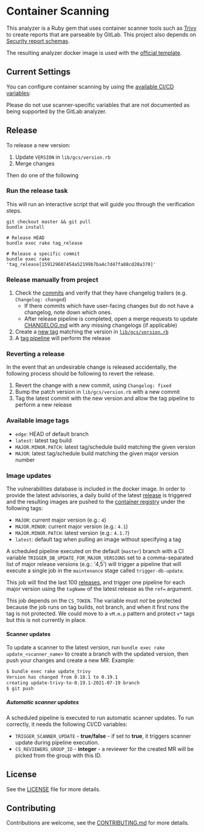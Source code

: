 # Container Scanning

This analyzer is a Ruby gem that uses container scanner tools such as [Trivy](https://github.com/aquasecurity/trivy) to create reports that are parseable by GitLab. This project also depends on [Security report schemas](https://gitlab.com/gitlab-org/security-products/security-report-schemas).

The resulting analyzer docker image is used with the [official template](https://docs.gitlab.com/ee/user/application_security/container_scanning/#configuration).

## Current Settings

You can configure container scanning by using the [available CI/CD variables](https://docs.gitlab.com/ee/user/application_security/container_scanning/#available-cicd-variables):

Please do not use scanner-specific variables that are not documented as being supported by the GitLab analyzer.

## Release

To release a new version:
1. Update `VERSION` in `lib/gcs/version.rb`
1. Merge changes

Then do one of the following

### Run the release task

This will run an interactive script that will guide you through the verification steps.

```shell
git checkout master && git pull
bundle install

# Release HEAD
bundle exec rake tag_release

# Release a specific commit
bundle exec rake 'tag_release[159129607454a52199b7ba4c7d47fa88cd20a370]'
```

### Release manually from project

1. Check the [commits](https://gitlab.com/gitlab-org/security-products/analyzers/container-scanning/-/commits/master)
   and verify that they have changelog trailers (e.g. `Changelog: changed`)
   - If there commits which have user-facing changes but do not have a changelog, note down which ones.
   - After release pipeline is completed, open a merge requests to update [CHANGELOG.md](CHANGELOG.md)
     with any missing changelogs (if applicable)
1. Create a [new tag](https://gitlab.com/gitlab-org/security-products/analyzers/container-scanning/-/tags) matching the
   version in [`lib/gcs/version.rb`](lib/gcs/version.rb)
1. A [tag pipeline](https://gitlab.com/gitlab-org/security-products/analyzers/container-scanning/-/pipelines?scope=tags&page=1)
   will perform the release

### Reverting a release

In the event that an undesirable change is released accidentally, the following process
should be following to revert the release.

1. Revert the change with a new commit, using `Changelog: fixed`
1. Bump the patch version in `lib/gcs/version.rb` with a new commit
1. Tag the latest commit with the new version and allow the tag pipeline to perform a new release

### Available image tags

- `edge`: HEAD of default branch
- `latest`: latest tag build
- `MAJOR.MINOR.PATCH`: latest tag/schedule build matching the given version
- `MAJOR`: latest tag/schedule build matching the given major version number

### Image updates

The vulnerabilities database is included in the docker image. In order to provide the latest
advisories, a daily build of the latest [release](https://gitlab.com/gitlab-org/security-products/analyzers/container-scanning/-/releases)
is triggered and the resulting images are pushed to the
[container registry](https://gitlab.com/gitlab-org/security-products/analyzers/container-scanning/container_registry)
under the following tags:

- `MAJOR`: current major version (e.g.: `4`)
- `MAJOR.MINOR`: current major version (e.g.: `4.1`)
- `MAJOR.MINOR.PATCH`: latest version (e.g.: `4.1.7`)
- `latest`: default tag when pulling an image without specifying a tag

A scheduled pipeline executed on the default (`master`) branch with a CI variable `TRIGGER_DB_UPDATE_FOR_MAJOR_VERSIONS`
set to a comma-separated list of major release versions (e.g.: '4,5') will trigger a pipeline that will execute a single
job in the `maintenance` stage called `trigger-db-update`.

This job will find the last 100 [releases](https://docs.gitlab.com/ee/api/graphql/reference/#projectreleases), and
trigger one pipeline for each major version using the `tagName` of the latest release as the `ref=` argument.

This job depends on the `CS_TOKEN`. The variable must *not* be protected because the job runs on tag builds, not
branch, and when it first runs the tag is not protected. We could move to a `vM.m.p` pattern and protect `v*` tags but
this is not currently in place.

#### Scanner updates

To update a scanner to the latest version, run `bundle exec rake update_<scanner_name>` to create a branch with the updated
version, then push your changes and create a new MR. Example:
```bash
$ bundle exec rake update_trivy
Version has changed from 0.18.1 to 0.19.1
creating update-trivy-to-0.19.1-2021-07-19 branch
$ git push
```

##### Automatic scanner updates

A scheduled pipeline is executed to run automatic scanner updates. To run correctly, it needs the following CI/CD variables:

* `TRIGGER_SCANNER_UPDATE` - **true/false** - if set to **true**, it triggers scanner update during pipeline execution.
* `CS_REVIEWERS_GROUP_ID` - **integer** - a reviewer for the created MR will be picked from the group with this ID.

## License

See the [LICENSE](LICENSE) file for more details.

## Contributing

Contributions are welcome, see the [CONTRIBUTING.md](CONTRIBUTING.md) for more details.
